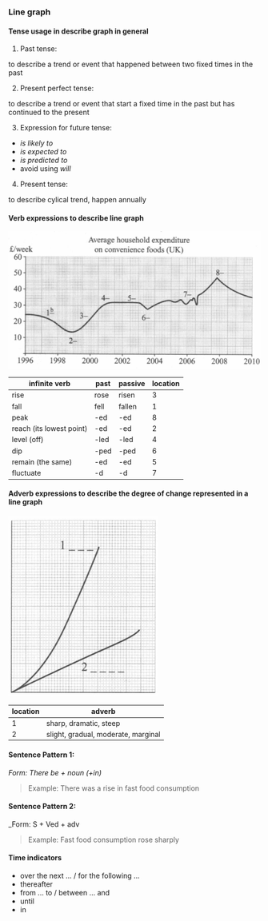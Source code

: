 ### Line graph



#### Tense usage in describe graph in general

1. Past tense: 

 to describe a trend or event that happened between two fixed times in the past

2. Present perfect tense: 

 to describe a trend or event that start a fixed time in the past but has continued to the present

3. Expression for future tense:

 * _is likely to_
 * _is expected to_
 * _is predicted to_
 * avoid using _will_

4. Present tense:

 to describe cylical trend, happen annually



#### Verb expressions to describe line graph

![linegraph verb](/figure/linegraph_verb.png)

| infinite verb            | past | passive | location |
|--------------------------|------|---------|----------|
| rise                     | rose | risen   | 3        |
| fall                     | fell | fallen  | 1        |
| peak                     | -ed  | -ed     | 8        |
| reach (its lowest point) | -ed  | -ed     | 2        |
| level (off)              | -led | -led    | 4        |
| dip                      | -ped | -ped    | 6        |
| remain (the same)        | -ed  | -ed     | 5        |
| fluctuate                | -d   | -d      | 7        |



#### Adverb expressions to describe the degree of change represented in a line graph

![linegraph adverb](/figure/linegraph_adverb.png)

|location|adverb                             |
|--------|-----------------------------------|
|1       |sharp, dramatic, steep             |
|2       |slight, gradual, moderate, marginal|



#### Sentence Pattern 1: 

_Form: There be + noun (+in)_

> Example: There was a rise in fast food consumption



#### Sentence Pattern 2: 

_Form: S + Ved + adv

> Example: Fast food consumption rose sharply



#### Time indicators

* over the next ... / for the following ...
* thereafter
* from ... to / between ... and
* until
* in
